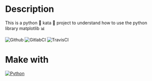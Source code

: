 # Description
This is a python 🐍 kata 🥋 project to understand how to use the python library matplotlib 📊

![Github](https://github.com/zearkiatos/python-matplotlib-kata/actions/workflows/action.yml/badge.svg)
![GitlabCI](https://gitlab.com/caprilespe/python-matplotlib-kata/badges/develop/pipeline.svg)
![TravisCI](https://api.travis-ci.com/zearkiatos/python-matplotlib-kata.svg?branch=develop)

# Make with
[![Python](https://img.shields.io/badge/python-2b5b84?style=for-the-badge&logo=python&logoColor=white&labelColor=000000)]()
